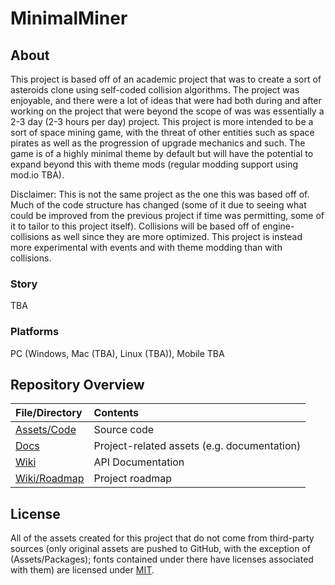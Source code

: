 # MinimalMiner
 
## About
This project is based off of an academic project that was to create a sort of asteroids clone using self-coded collision algorithms. The project was enjoyable, and there were a lot of ideas that were had both during and after working on the project that were beyond the scope of was was essentially a 2-3 day (2-3 hours per day) project. This project is more intended to be a sort of space mining game, with the threat of other entities such as space pirates as well as the progression of upgrade mechanics and such. The game is of a highly minimal theme by default but will have the potential to expand beyond this with theme mods (regular modding support using mod.io TBA).

Disclaimer: This is not the same project as the one this was based off of. Much of the code structure has changed (some of it due to seeing what could be improved from the previous project if time was permitting, some of it to tailor to this project itself). Collisions will be based off of engine-collisions as well since they are more optimized. This project is instead more experimental with events and with theme modding than with collisions.

### Story
TBA

### Platforms
PC (Windows, Mac (TBA), Linux (TBA)), Mobile TBA

## Repository Overview

| File/Directory | Contents |
| :------------- | :------- |
| [Assets/Code](Assets/Code) | Source code |
| [Docs](Docs) | Project-related assets (e.g. documentation) |
| [Wiki](https://github.com/xLightling/MinimalMiner/wiki) | API Documentation |
| [Wiki/Roadmap](https://github.com/xLightling/MinimalMiner/wiki/Roadmap) | Project roadmap |

## License
All of the assets created for this project that do not come from third-party sources (only original assets are pushed to GitHub, with the exception of (Assets/Packages); fonts contained under there have licenses associated with them) are licensed under [MIT](LICENSE). 
